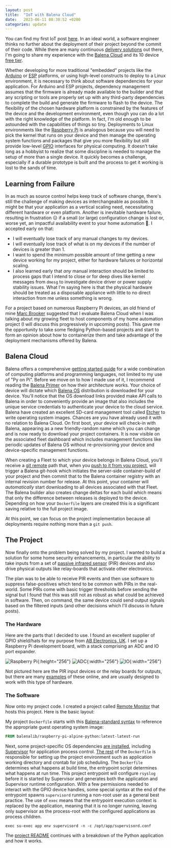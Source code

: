 ```yaml
---
layout: post
title:  "IoT with Balena Cloud"
date:   2023-06-11 08:30:52 +0200
categories: update
---
```

You can find my first IoT post [here](https://tailucas.github.io/update/2023/06/07/iot-with-mongoose-os.html). In an ideal world, a software engineer thinks no further about the deployment of their project beyond the commit of their code. While there are many continuous [delivery solutions](https://duckduckgo.com/?q=continuous+delivery+solutions&t=h_&ia=web) out there, I'm going to share my experience with the [Balena Cloud](https://www.balena.io/cloud) and its 10 device [free tier](https://www.balena.io/pricing).

Whether developing for more traditional "embedded" projects like the [Arduino][arduino-url] or [ESP][esp-url] platforms, or using high-level constructs to deploy to a Linux environment, it is necessary to think about software dependencies for your application. For Arduino and ESP projects, dependency management assumes that the firmware is already made available to the builder and that any scripting or tools are properly set up with any third-party dependencies to complete the build and generate the firmware to flash to the device. The flexibility of the chosen hardware platform is constrained by the features of the device and the development environment, even though you can do a lot with the right knowledge of the platform. In fact, I'm old enough to be astounded with the capabilities of things so tiny. Deployments to Linux environments like the [Raspberry Pi][raspberry-pi-url] is analogous because you will need to pick the kernel that runs on your device and then manage the operating system functions and packages that give you more flexibility but still provide low-level [GPIO](https://projects.raspberrypi.org/en/projects/physical-computing/1) interfaces for physical computing. It doesn't take long as a hobbyist to realize that some discipline is needed to manage the setup of more than a single device. It quickly becomes a challenge, especially if a durable prototype is built and the process to get it working is lost to the sands of time.

## Learning from Failure

In as much as source control helps keep track of software change, there's still the challenge of making devices as interchangeable as possible. It might be that your application as a vertical scaling need, necessitating different hardware or even platform. Another is inevitable hardware failure, resulting in frustration :expressionless: if a small (or large) configuration change is lost or, worse yet, an impactful availability event to your home automation :rotating_light:. I accepted early on that:

* I will eventually lose track of any manual changes to my devices.
* I will eventually lose track of what is on my devices if the number of devices is greater than 1.
* I want to spend the minimum possible amount of time getting a new device working for my project, either for hardware failures or horizontal scaling.
* I also learned early that *any* manual interaction should be limited to process gaps that I intend to close or for deep dives like kernel messages from `dmesg` to investigate device driver or power supply stability issues. What I'm saying here is that the physical hardware should be treated as a disposable appliance with little to no direct interaction from me unless something is wrong.

For a project based on numerous Raspberry Pi devices, an old friend of mine [Marc Brooker](https://brooker.co.za/blog/) suggested that I evaluate Balena Cloud when I was talking about my growing fleet to host components of my home automation project (I will discuss this progressively in upcoming posts). This gave me the opportunity to take some fledging Python-based projects and start to form an opinion about how to containerize them and take advantage of the deployment mechanisms offered by Balena.

## Balena Cloud

Balena offers a comprehensive [getting started guide](https://docs.balena.io/learn/getting-started/raspberry-pi/python/) for a wide combination of computing platforms and programming languages, not limited to my use of "Py on Pi". Before we move on to how I made use of it, I recommend reading the [Balena Primer](https://docs.balena.io/learn/welcome/primer/) on how their architecture works. Your choice of device will dictate which [Balena OS](https://www.balena.io/os) distribution is downloaded for your device. You'll notice that the OS download links provided make API calls to Balena in order to conveniently provide an image that also includes the unique service credentials to authenticate your device to the cloud service. Balena have created an excellent SD-card management tool called [Etcher](https://etcher.balena.io/) to write operating system images. Chances are you have already used it with no relation to Balena Cloud. On first boot, your device will check-in with Balena, appearing as a new friendly-random name which you can change and is now ready to download your project containers. It is now visible on the associated fleet dashboard which includes management functions like periodic updates of Balena OS without re-provisioning your device and device-specific management functions.

When creating a Fleet to which your device belongs in Balena Cloud, you'll receive a [git remote](https://git-scm.com/docs/git-remote) path that, when you [push to it from you project](https://docs.balena.io/learn/deploy/deployment/#git-push), will trigger a Balena git-hook which initiates the server-side container-build of your project and then commit that to the Balena container registry with an internal revision number for release. At this point, your container will *automatically* start downloading to all devices associated with that Fleet. The Balena builder also creates change deltas for each build which means that only the difference between releases is deployed to the device. Depending on how your `Dockerfile` layers are created this is a significant saving relative to the full project image.

At this point, we can focus on the project implementation because all deployments require nothing more than a `git push`.

## The Project

Now finally onto the problem being solved by my project. I wanted to build a solution for some home security enhancements, in particular the ability to take inputs from a set of [passive infrared sensor](https://en.wikipedia.org/wiki/Passive_infrared_sensor) (PIR) devices and also drive physical outputs like relay-boards that activate other electronics.

The plan was to be able to receive PIR events and then use software to suppress false-positives which tend to be common with PIRs in the real-world. Some PIRs come with basic trigger thresholds before sending the signal but I found that this was still not as robust as what could be achieved in software. Then, on command, the same device could send output signals based on the filtered inputs (and other decisions which I'll discuss in future posts).

### The Hardware

Here are the parts that I decided to use. I found an excellent supplier of GPIO shield/hats for my purpose from [AB Electronics, UK][ab-electronics-pi]. I set up a Raspberry Pi development board, with a stack comprising an ADC and IO port expander.

![Raspberry Pi][rpi-img-url]{:height="256"}
![ADC][ab-adc-img-url]{:width="256"}
![IO][ab-io-img-url]{:width="256"}

Not pictured here are the PIR input devices or the relay boards for outputs, but there are many [examples](https://duckduckgo.com/?q=relay+board&t=h_&ia=web) of these online, and are usually designed to work with this type of hardware.

### The Software

Now onto my project code. I created a project called [Remote Monitor][remote-monitor-url] that hosts this project. Here is the basic layout:

My project `Dockerfile` starts with this [Balena-standard syntax](https://docs.balena.io/reference/base-images/base-images/) to reference the appropriate guest operating system image:

```dockerfile
FROM balenalib/raspberry-pi-alpine-python:latest-latest-run
```

Next, some project-specific OS dependencies [are installed](https://github.com/tailucas/remote-monitor/blob/72aae8f4e5caef552d6fc365f157facb65198d8c/Dockerfile#L3-L20), including [Supervisor](http://supervisord.org/) for application process control. [The rest](https://github.com/tailucas/remote-monitor/blob/72aae8f4e5caef552d6fc365f157facb65198d8c/Dockerfile#L22-L45) of the `Dockerfile` is responsible for setting up the project environment such as application working directory and crontab for job scheduling. The `Dockerfile` determines what happens at build time, the entrypoint script determines what happens at run time. This project entrypoint will configure `rsyslog` before it is started by Supervisor and generates both the application and Supervisor runtime configuration. With a few permissions needed to interact with the GPIO device handles, some special syntax at the end of the entrypoint spawns `supervisord` running a non-root user as a general best practice. The use of `exec` means that the entrypoint execution context is replaced by the application, meaning that it is no longer running, leaving only supervisor as the process-root with the configured applications as process children.

```shell
exec su-exec app env supervisord -n -c /opt/app/supervisord.conf
```

The [project README](https://github.com/tailucas/remote-monitor#readme-top) continues with a breakdown of the Python application and how it works.

[ab-electronics-pi]: https://www.abelectronics.co.uk/products/17/raspberry-pi-a---b---2---3-and-4
[ab-adc-img-url]: https://www.abelectronics.co.uk/docs/stock/raspberrypi/adcpi/adcpi-1.jpg
[ab-io-img-url]: https://www.abelectronics.co.uk/docs/stock/raspberrypi/iozero32/io-zero-32-1.jpg
[arduino-url]: https://www.arduino.cc/
[esp-url]: https://www.espressif.com/
[raspberry-pi-url]: https://www.raspberrypi.org/
[rpi-img-url]: https://docs.balena.io/img/raspberry-pi/raspberry-pi.jpg
[remote-monitor-url]: https://github.com/tailucas/remote-monitor
